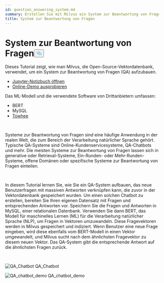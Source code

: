 ```yaml
---
id: question_answering_system.md
summary: Erstellen Sie mit Milvus ein System zur Beantwortung von Fragen.
title: System zur Beantwortung von Fragen
---
```

<h1 id="Question-Answering-System" class="common-anchor-header">System zur Beantwortung von Fragen<button data-href="#Question-Answering-System" class="anchor-icon" translate="no">
      <svg translate="no"
        aria-hidden="true"
        focusable="false"
        height="20"
        version="1.1"
        viewBox="0 0 16 16"
        width="16"
      >
        <path
          fill="#0092E4"
          fill-rule="evenodd"
          d="M4 9h1v1H4c-1.5 0-3-1.69-3-3.5S2.55 3 4 3h4c1.45 0 3 1.69 3 3.5 0 1.41-.91 2.72-2 3.25V8.59c.58-.45 1-1.27 1-2.09C10 5.22 8.98 4 8 4H4c-.98 0-2 1.22-2 2.5S3 9 4 9zm9-3h-1v1h1c1 0 2 1.22 2 2.5S13.98 12 13 12H9c-.98 0-2-1.22-2-2.5 0-.83.42-1.64 1-2.09V6.25c-1.09.53-2 1.84-2 3.25C6 11.31 7.55 13 9 13h4c1.45 0 3-1.69 3-3.5S14.5 6 13 6z"
        ></path>
      </svg>
    </button></h1><p>Dieses Tutorial zeigt, wie man Milvus, die Open-Source-Vektordatenbank, verwendet, um ein System zur Beantwortung von Fragen (QA) aufzubauen.</p>
<ul>
<li><a href="https://github.com/towhee-io/examples/tree/main/nlp/question_answering">Jupyter-Notizbuch öffnen</a></li>
<li><a href="https://milvus.io/milvus-demos/">Online-Demo ausprobieren</a></li>
</ul>
<p>Das ML-Modell und die verwendete Software von Drittanbietern umfassen:</p>
<ul>
<li>BERT</li>
<li>MySQL</li>
<li><a href="https://towhee.io/">Towhee</a></li>
</ul>
<p></br></p>
<p>Systeme zur Beantwortung von Fragen sind eine häufige Anwendung in der realen Welt, die zum Bereich der Verarbeitung natürlicher Sprache gehört. Typische QA-Systeme sind Online-Kundenservicesysteme, QA-Chatbots und mehr. Die meisten Systeme zur Beantwortung von Fragen lassen sich in generative oder Retrieval-Systeme, Ein-Runden- oder Mehr-Runden-Systeme, offene Domänen oder spezifische Systeme zur Beantwortung von Fragen einteilen.</p>
<p></br></p>
<p>In diesem Tutorial lernen Sie, wie Sie ein QA-System aufbauen, das neue Benutzerfragen mit massiven Antworten verknüpfen kann, die zuvor in der Vektordatenbank gespeichert wurden. Um einen solchen Chatbot zu erstellen, bereiten Sie Ihren eigenen Datensatz mit Fragen und entsprechenden Antworten vor. Speichern Sie die Fragen und Antworten in MySQL, einer relationalen Datenbank. Verwenden Sie dann BERT, das Modell für maschinelles Lernen (ML) für die Verarbeitung natürlicher Sprache (NLP), um Fragen in Vektoren umzuwandeln. Diese Fragevektoren werden in Milvus gespeichert und indiziert.  Wenn Benutzer eine neue Frage eingeben, wird diese ebenfalls vom BERT-Modell in einen Vektor umgewandelt, und Milvus sucht nach dem ähnlichsten Fragevektor zu diesem neuen Vektor. Das QA-System gibt die entsprechende Antwort auf die ähnlichsten Fragen zurück.</p>
<p></br></p>
<p>
  
   <span class="img-wrapper"> <img translate="no" src="/docs/v2.6.x/assets/qa_chatbot.png" alt="QA_Chatbot" class="doc-image" id="qa_chatbot" />
   </span> <span class="img-wrapper"> <span>QA_Chatbot</span> </span></p>
<p>
  
   <span class="img-wrapper"> <img translate="no" src="/docs/v2.6.x/assets/qa_chatbot_demo.png" alt="QA_chatbot_demo" class="doc-image" id="qa_chatbot_demo" />
   </span> <span class="img-wrapper"> <span>QA_chatbot_demo</span> </span></p>
